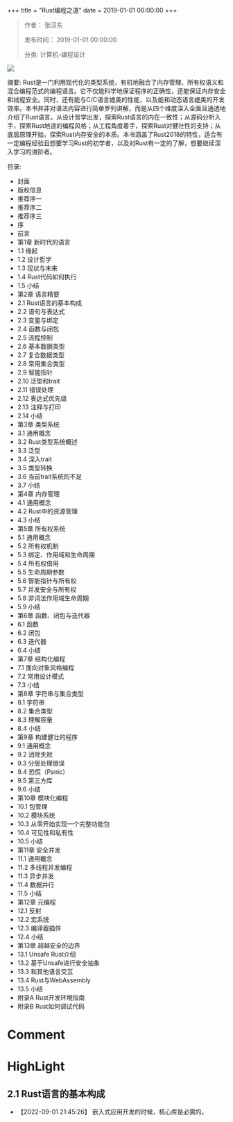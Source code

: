 +++
title = "Rust编程之道"
date = 2019-01-01 00:00:00
+++

> 作者： 张汉东
> 
> 发布时间： 2019-01-01 00:00:00
> 
> 分类: 计算机-编程设计

![](https://cdn.weread.qq.com/weread/cover/89/YueWen_25462644/s_YueWen_25462644.jpg)

摘要: Rust是一门利用现代化的类型系统，有机地融合了内存管理、所有权语义和混合编程范式的编程语言。它不仅能科学地保证程序的正确性，还能保证内存安全和线程安全。同时，还有能与C/C语言媲美的性能，以及能和动态语言媲美的开发效率。本书并非对语法内容进行简单罗列讲解，而是从四个维度深入全面且通透地介绍了Rust语言。从设计哲学出发，探索Rust语言的内在一致性；从源码分析入手，探索Rust地道的编程风格；从工程角度着手，探索Rust对健壮性的支持；从底层原理开始，探索Rust内存安全的本质。本书涵盖了Rust2018的特性，适合有一定编程经验且想要学习Rust的初学者，以及对Rust有一定的了解，想要继续深入学习的进阶者。

目录: 
- 封面
- 版权信息
- 推荐序一
- 推荐序二
- 推荐序三
- 序
- 前言
- 第1章 新时代的语言
- 1.1 缘起
- 1.2 设计哲学
- 1.3 现状与未来
- 1.4 Rust代码如何执行
- 1.5 小结
- 第2章 语言精要
- 2.1 Rust语言的基本构成
- 2.2 语句与表达式
- 2.3 变量与绑定
- 2.4 函数与闭包
- 2.5 流程控制
- 2.6 基本数据类型
- 2.7 复合数据类型
- 2.8 常用集合类型
- 2.9 智能指针
- 2.10 泛型和trait
- 2.11 错误处理
- 2.12 表达式优先级
- 2.13 注释与打印
- 2.14 小结
- 第3章 类型系统
- 3.1 通用概念
- 3.2 Rust类型系统概述
- 3.3 泛型
- 3.4 深入trait
- 3.5 类型转换
- 3.6 当前trait系统的不足
- 3.7 小结
- 第4章 内存管理
- 4.1 通用概念
- 4.2 Rust中的资源管理
- 4.3 小结
- 第5章 所有权系统
- 5.1 通用概念
- 5.2 所有权机制
- 5.3 绑定、作用域和生命周期
- 5.4 所有权借用
- 5.5 生命周期参数
- 5.6 智能指针与所有权
- 5.7 并发安全与所有权
- 5.8 非词法作用域生命周期
- 5.9 小结
- 第6章 函数、闭包与迭代器
- 6.1 函数
- 6.2 闭包
- 6.3 迭代器
- 6.4 小结
- 第7章 结构化编程
- 7.1 面向对象风格编程
- 7.2 常用设计模式
- 7.3 小结
- 第8章 字符串与集合类型
- 8.1 字符串
- 8.2 集合类型
- 8.3 理解容量
- 8.4 小结
- 第9章 构建健壮的程序
- 9.1 通用概念
- 9.2 消除失败
- 9.3 分层处理错误
- 9.4 恐慌（Panic）
- 9.5 第三方库
- 9.6 小结
- 第10章 模块化编程
- 10.1 包管理
- 10.2 模块系统
- 10.3 从零开始实现一个完整功能包
- 10.4 可见性和私有性
- 10.5 小结
- 第11章 安全并发
- 11.1 通用概念
- 11.2 多线程并发编程
- 11.3 异步并发
- 11.4 数据并行
- 11.5 小结
- 第12章 元编程
- 12.1 反射
- 12.2 宏系统
- 12.3 编译器插件
- 12.4 小结
- 第13章 超越安全的边界
- 13.1 Unsafe Rust介绍
- 13.2 基于Unsafe进行安全抽象
- 13.3 和其他语言交互
- 13.4 Rust与WebAssembly
- 13.5 小结
- 附录A Rust开发环境指南
- 附录B Rust如何调试代码

# Comment



# HighLight

## 2.1 Rust语言的基本构成
- 【2022-09-01 21:45:26】 嵌入式应用开发的时候，核心库是必需的。
